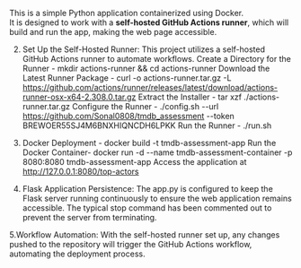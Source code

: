 This is a simple Python application containerized using Docker.  
It is designed to work with a **self-hosted GitHub Actions runner**, which will build and run the app, making the web page accessible.

2. Set Up the Self-Hosted Runner: This project utilizes a self-hosted GitHub Actions runner to automate workflows.
   Create a Directory for the Runner - mkdir actions-runner && cd actions-runner
   Download the Latest Runner Package - curl -o actions-runner.tar.gz -L https://github.com/actions/runner/releases/latest/download/actions-runner-osx-x64-2.308.0.tar.gz
   Extract the Installer - tar xzf ./actions-runner.tar.gz
   Configure the Runner - ./config.sh --url https://github.com/Sonal0808/tmdb_assessment --token BREWOER55SJ4M6BNXHIQNCDH6LPKK
   Run the Runner - ./run.sh

3. Docker Deployment - docker build -t tmdb-assessment-app
   Run the Docker Container- docker run -d --name tmdb-assessment-container -p 8080:8080 tmdb-assessment-app
   Access the application at http://127.0.0.1:8080/top-actors

4. Flask Application Persistence: The app.py is configured to keep the Flask server running continuously to ensure the web application remains accessible. The typical stop command has been commented out to prevent the server from terminating.
   
5.Workflow Automation: With the self-hosted runner set up, any changes pushed to the repository will trigger the GitHub Actions workflow, automating the deployment process. 

  
